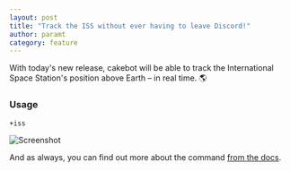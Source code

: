 ```yaml
---
layout: post
title: "Track the ISS without ever having to leave Discord!"
author: paramt
category: feature
---
```


With today's new release, cakebot will be able to track the International Space Station's position above Earth &ndash; in real time. :earth_americas:

### Usage

```
+iss
```

![Screenshot](https://user-images.githubusercontent.com/23563074/58756000-8b2a4780-84bd-11e9-82d9-93e1601d7d73.png)

And as always, you can find out more about the command [from the docs](../commands.md#fun).

